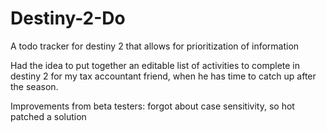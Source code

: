 # Destiny-2-Do
A todo tracker for destiny 2 that allows for prioritization of information

Had the idea to put together an editable list of activities to complete in destiny 2 for my tax accountant friend, when he has time to catch up after the season.

Improvements from beta testers:
forgot about case sensitivity, so hot patched a solution